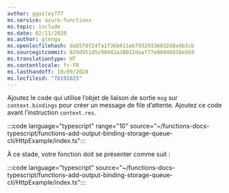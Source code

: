 ```yaml
---
author: ggailey777
ms.service: azure-functions
ms.topic: include
ms.date: 02/11/2020
ms.author: glenga
ms.openlocfilehash: dab5f0f24fa1f36b611eb79329336832d8a4b3cb
ms.sourcegitcommit: 829d951d5c90442a38012daaf77e86046018e5b9
ms.translationtype: HT
ms.contentlocale: fr-FR
ms.lasthandoff: 10/09/2020
ms.locfileid: "78191025"
---
```

Ajoutez le code qui utilise l’objet de liaison de sortie `msg` sur `context.bindings` pour créer un message de file d’attente. Ajoutez ce code avant l’instruction `context.res`.

:::code language="typescript" range="10" source="~/functions-docs-typescript/functions-add-output-binding-storage-queue-cli/HttpExample/index.ts":::

À ce stade, votre fonction doit se présenter comme suit :

:::code language="typescript" source="~/functions-docs-typescript/functions-add-output-binding-storage-queue-cli/HttpExample/index.ts":::
